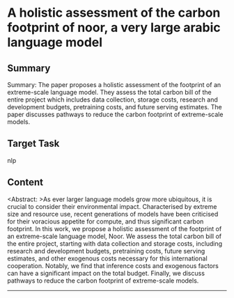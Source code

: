 # A holistic assessment of the carbon footprint of noor, a very large arabic language model

## Summary

Summary: The paper proposes a holistic assessment of the footprint of an extreme-scale language model. They assess the total carbon bill of the entire project which includes data collection, storage costs, research and development budgets, pretraining costs, and future serving estimates. The paper discusses pathways to reduce the carbon footprint of extreme-scale models.


## Target Task

nlp

## Content

<Abstract: >As ever larger language models grow more ubiquitous, it is crucial to consider their environmental impact. Characterised by extreme size and resource use, recent generations of models have been criticised for their voracious appetite for compute, and thus significant carbon footprint. In this work, we propose a holistic assessment of the footprint of an extreme-scale language model, Noor. We assess the total carbon bill of the entire project, starting with data collection and storage costs, including research and development budgets, pretraining costs, future serving estimates, and other exogenous costs necessary for this international cooperation. Notably, we find that inference costs and exogenous factors can have a significant impact on the total budget. Finally, we discuss pathways to reduce the carbon footprint of extreme-scale models.



---

